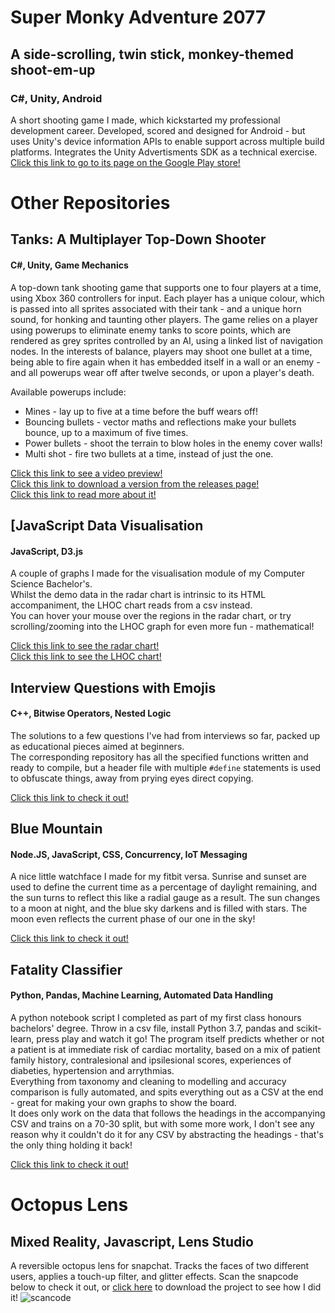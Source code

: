 # Super Monky Adventure 2077
## A side-scrolling, twin stick, monkey-themed shoot-em-up
### C#, Unity, Android

A short shooting game I made, which kickstarted my professional development career.
Developed, scored and designed for Android - but uses Unity's device information APIs to enable support across multiple build platforms. Integrates the Unity Advertisments SDK as a technical exercise.
[Click this link to go to its page on the Google Play store!](https://play.google.com/store/apps/details?id=com.JoeSoft.SuperMonkyAdventure2077)

# Other Repositories    
    
## Tanks: A Multiplayer Top-Down Shooter  
#### C#, Unity, Game Mechanics   
A top-down tank shooting game that supports one to four players at a time, using Xbox 360 controllers for input. Each player has a unique colour, which is passed into all sprites associated with their tank - and a unique horn sound, for honking and taunting other players. The game relies on a player using powerups to eliminate enemy tanks to score points, which are rendered as grey sprites controlled by an AI, using a linked list of navigation nodes. In the interests of balance, players may shoot one bullet at a time, being able to fire again when it has embedded itself in a wall or an enemy - and all powerups wear off after twelve seconds, or upon a player's death.      
   
Available powerups include:    
- Mines - lay up to five at a time before the buff wears off!    
- Bouncing bullets - vector maths and reflections make your bullets bounce, up to a maximum of five times.   
- Power bullets - shoot the terrain to blow holes in the enemy cover walls!   
- Multi shot - fire two bullets at a time, instead of just the one.   
      
[Click this link to see a video preview!](https://www.youtube.com/watch?v=vEWkxCHSLh8&feature=youtu.be)   
[Click this link to download a version from the releases page!](https://github.com/Joe-V2/tanks/releases/tag/v1.0.0)   
[Click this link to read more about it!](https://joe-v2.github.io/tanks/index.html)      
    
    
    
## [JavaScript Data Visualisation  
#### JavaScript, D3.js  
A couple of graphs I made for the visualisation module of my Computer Science Bachelor's.  
Whilst the demo data in the radar chart is intrinsic to its HTML accompaniment, the LHOC chart reads from a csv instead.    
You can hover your mouse over the regions in the radar chart, or try scrolling/zooming into the LHOC graph for even more fun - mathematical!
  
[Click this link to see the radar chart!](<https://Joe-V2.github.io/assets/Radar Files/radar.htm>)  
[Click this link to see the LHOC chart!](<https://Joe-V2.github.io/assets/Box Plot Files/index.html>)  
  
  

## Interview Questions with Emojis
#### C++, Bitwise Operators, Nested Logic
The solutions to a few questions I've had from interviews so far, packed up as educational pieces aimed at beginners.     
The corresponding repository has all the specified functions written and ready to compile, but a header file with multiple `#define` statements is used to obfuscate things, away from prying eyes direct copying.  

[Click this link to check it out!](https://Joe-V2.github.io/Interview-Questions-with-Emojis/index.html)  
  
  

## Blue Mountain
#### Node.JS, JavaScript, CSS, Concurrency, IoT Messaging
A nice little watchface I made for my fitbit versa.
Sunrise and sunset are used to define the current time as a percentage of daylight remaining, and the sun turns to reflect this like a radial gauge as a result.
The sun changes to a moon at night, and the blue sky darkens and is filled with stars.
The moon even reflects the current phase of our one in the sky! 
  
[Click this link to check it out!](https://Joe-V2.github.io/Blue-Mountain/index.html)  
    

## Fatality Classifier
#### Python, Pandas, Machine Learning, Automated Data Handling
A python notebook script I completed as part of my first class honours bachelors' degree. Throw in a csv file, install Python 3.7, pandas and scikit-learn, press play and watch it go!
The program itself predicts whether or not a patient is at immediate risk of cardiac mortality, based on a mix of patient family history, contralesional and ipsilesional scores, experiences of diabeties, hypertension and arrythmias.  
Everything from taxonomy and cleaning to modelling and accuracy comparison is fully automated, and spits everything out as a CSV at the end - great for making your own graphs to show the board.  
It does only work on the data that follows the headings in the accompanying CSV and trains on a 70-30 split, but with some more work, I don't see any reason why it couldn't do it for any CSV by abstracting the headings - that's the only thing holding it back!


[Click this link to check it out!](https://Joe-V2.github.io/Fatality-Classifier/index.html)


# Octopus Lens
## Mixed Reality, Javascript, Lens Studio
A reversible octopus lens for snapchat. Tracks the faces of two different users, applies a touch-up filter, and glitter effects.
Scan the snapcode below to check it out, or [click here](https://github.com/Joe-V2/Octopus-Lens) to download the project to see how I did it!
![scancode](https://images-ext-2.discordapp.net/external/x6R8tdudbPh4T1bC_fuT4X4-ISMj3ci66srnyGW5Yoo/%3Fv%3D1/https/lens.snapchat.com/218823196a6545ef9c2f76dc39514da1/preview/facebook.png)
